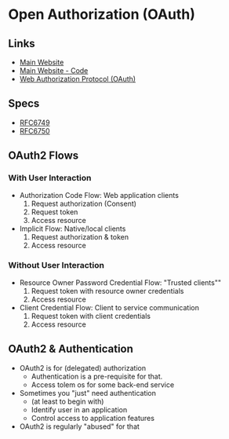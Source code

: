 # Open Authorization (OAuth)

<!--
https://app.pluralsight.com/library/courses/oauth2-json-web-tokens-openid-connect-introduction/table-of-contents?aid=7010a000002BWqBAAW

https://app.pluralsight.com/library/courses/oauth-2-getting-started/table-of-contents

https://roadmap.sh/guides/oauth
-->

## Links

- [Main Website](https://oauth.net)
- [Main Website - Code](https://oauth.net/code)
- [Web Authorization Protocol (OAuth)](https://datatracker.ietf.org/wg/oauth/documents)

## Specs

- [RFC6749](https://datatracker.ietf.org/doc/html/rfc6749)
- [RFC6750](https://datatracker.ietf.org/doc/html/rfc6750)

<!--
## Providers

https://clerk.com/docs/authentication/social-connections/overview
-->

## OAuth2 Flows

### With User Interaction

- Authorization Code Flow: Web application clients
  1. Request authorization (Consent)
  2. Request token
  3. Access resource
- Implicit Flow: Native/local clients
  1. Request authorization & token
  2. Access resource

### Without User Interaction

- Resource Owner Password Credential Flow: "Trusted clients""
  1. Request token with resource owner credentials
  2. Access resource
- Client Credential Flow: Client to service communication
  1. Request token with client credentials
  2. Access resource

## OAuth2 & Authentication

- OAuth2 is for (delegated) authorization
  - Authentication is a pre-requisite for that.
  - Access tolem os for some back-end service
- Sometimes you "just" need authentication
  - (at least to begin with)
  - Identify user in an application
  - Control access to application features
- OAuth2 is regularly "abused" for that

